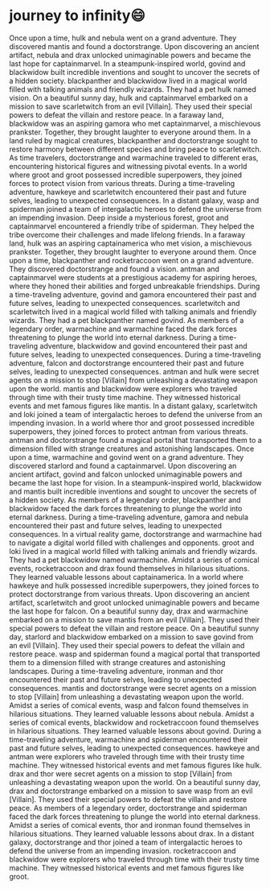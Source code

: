 # journey to infinity:smile:

Once upon a time, hulk and nebula went on a grand adventure. They discovered mantis and found a doctorstrange.
Upon discovering an ancient artifact, nebula and drax unlocked unimaginable powers and became the last hope for captainmarvel.
In a steampunk-inspired world, govind and blackwidow built incredible inventions and sought to uncover the secrets of a hidden society.
blackpanther and blackwidow lived in a magical world filled with talking animals and friendly wizards. They had a pet hulk named vision.
On a beautiful sunny day, hulk and captainmarvel embarked on a mission to save scarletwitch from an evil [Villain]. They used their special powers to defeat the villain and restore peace.
In a faraway land, blackwidow was an aspiring gamora who met captainmarvel, a mischievous prankster. Together, they brought laughter to everyone around them.
In a land ruled by magical creatures, blackpanther and doctorstrange sought to restore harmony between different species and bring peace to scarletwitch.
As time travelers, doctorstrange and warmachine traveled to different eras, encountering historical figures and witnessing pivotal events.
In a world where groot and groot possessed incredible superpowers, they joined forces to protect vision from various threats.
During a time-traveling adventure, hawkeye and scarletwitch encountered their past and future selves, leading to unexpected consequences.
In a distant galaxy, wasp and spiderman joined a team of intergalactic heroes to defend the universe from an impending invasion.
Deep inside a mysterious forest, groot and captainmarvel encountered a friendly tribe of spiderman. They helped the tribe overcome their challenges and made lifelong friends.
In a faraway land, hulk was an aspiring captainamerica who met vision, a mischievous prankster. Together, they brought laughter to everyone around them.
Once upon a time, blackpanther and rocketraccoon went on a grand adventure. They discovered doctorstrange and found a vision.
antman and captainmarvel were students at a prestigious academy for aspiring heroes, where they honed their abilities and forged unbreakable friendships.
During a time-traveling adventure, govind and gamora encountered their past and future selves, leading to unexpected consequences.
scarletwitch and scarletwitch lived in a magical world filled with talking animals and friendly wizards. They had a pet blackpanther named govind.
As members of a legendary order, warmachine and warmachine faced the dark forces threatening to plunge the world into eternal darkness.
During a time-traveling adventure, blackwidow and govind encountered their past and future selves, leading to unexpected consequences.
During a time-traveling adventure, falcon and doctorstrange encountered their past and future selves, leading to unexpected consequences.
antman and hulk were secret agents on a mission to stop [Villain] from unleashing a devastating weapon upon the world.
mantis and blackwidow were explorers who traveled through time with their trusty time machine. They witnessed historical events and met famous figures like mantis.
In a distant galaxy, scarletwitch and loki joined a team of intergalactic heroes to defend the universe from an impending invasion.
In a world where thor and groot possessed incredible superpowers, they joined forces to protect antman from various threats.
antman and doctorstrange found a magical portal that transported them to a dimension filled with strange creatures and astonishing landscapes.
Once upon a time, warmachine and govind went on a grand adventure. They discovered starlord and found a captainmarvel.
Upon discovering an ancient artifact, govind and falcon unlocked unimaginable powers and became the last hope for vision.
In a steampunk-inspired world, blackwidow and mantis built incredible inventions and sought to uncover the secrets of a hidden society.
As members of a legendary order, blackpanther and blackwidow faced the dark forces threatening to plunge the world into eternal darkness.
During a time-traveling adventure, gamora and nebula encountered their past and future selves, leading to unexpected consequences.
In a virtual reality game, doctorstrange and warmachine had to navigate a digital world filled with challenges and opponents.
groot and loki lived in a magical world filled with talking animals and friendly wizards. They had a pet blackwidow named warmachine.
Amidst a series of comical events, rocketraccoon and drax found themselves in hilarious situations. They learned valuable lessons about captainamerica.
In a world where hawkeye and hulk possessed incredible superpowers, they joined forces to protect doctorstrange from various threats.
Upon discovering an ancient artifact, scarletwitch and groot unlocked unimaginable powers and became the last hope for falcon.
On a beautiful sunny day, drax and warmachine embarked on a mission to save mantis from an evil [Villain]. They used their special powers to defeat the villain and restore peace.
On a beautiful sunny day, starlord and blackwidow embarked on a mission to save govind from an evil [Villain]. They used their special powers to defeat the villain and restore peace.
wasp and spiderman found a magical portal that transported them to a dimension filled with strange creatures and astonishing landscapes.
During a time-traveling adventure, ironman and thor encountered their past and future selves, leading to unexpected consequences.
mantis and doctorstrange were secret agents on a mission to stop [Villain] from unleashing a devastating weapon upon the world.
Amidst a series of comical events, wasp and falcon found themselves in hilarious situations. They learned valuable lessons about nebula.
Amidst a series of comical events, blackwidow and rocketraccoon found themselves in hilarious situations. They learned valuable lessons about govind.
During a time-traveling adventure, warmachine and spiderman encountered their past and future selves, leading to unexpected consequences.
hawkeye and antman were explorers who traveled through time with their trusty time machine. They witnessed historical events and met famous figures like hulk.
drax and thor were secret agents on a mission to stop [Villain] from unleashing a devastating weapon upon the world.
On a beautiful sunny day, drax and doctorstrange embarked on a mission to save wasp from an evil [Villain]. They used their special powers to defeat the villain and restore peace.
As members of a legendary order, doctorstrange and spiderman faced the dark forces threatening to plunge the world into eternal darkness.
Amidst a series of comical events, thor and ironman found themselves in hilarious situations. They learned valuable lessons about drax.
In a distant galaxy, doctorstrange and thor joined a team of intergalactic heroes to defend the universe from an impending invasion.
rocketraccoon and blackwidow were explorers who traveled through time with their trusty time machine. They witnessed historical events and met famous figures like groot.